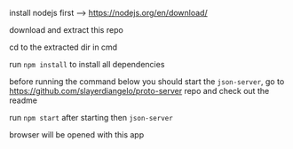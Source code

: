 install nodejs first --> https://nodejs.org/en/download/

download and extract this repo

cd to the extracted dir in cmd

run ```npm install``` to install all dependencies

before running the command below you should start the ```json-server```, go to https://github.com/slayerdiangelo/proto-server repo and check out the readme

run ```npm start``` after starting then ```json-server```

browser will be opened with this app
